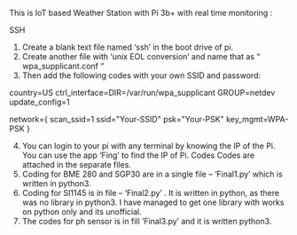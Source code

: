 This is IoT based Weather Station with Pi 3b+ with real time monitoring   : 


SSH 
1.	Create a blank text file named ‘ssh’ in the boot drive of pi.
2.	Create another file with ‘unix EOL conversion’ and name that as “ wpa_supplicant.conf “ 
3.	Then add the following codes with your own SSID and password:

country=US
ctrl_interface=DIR=/var/run/wpa_supplicant GROUP=netdev
update_config=1

network={
scan_ssid=1
ssid="Your-SSID"
psk="Your-PSK"
key_mgmt=WPA-PSK
}



4.	You can login to your pi with any terminal by knowing the IP of the Pi. You can use the app ‘Fing’ to find the IP of Pi.
Codes
Codes are attached in the separate files. 
1.	Coding for BME 280 and SGP30 are in a single file – ‘Final1.py’ which is written in python3. 
2.	Coding for SI1145 is in file – ‘Final2.py’ . It is written in python, as there was no library in python3. I have managed to get one library with works on python only and its unofficial.
3.	The codes for ph sensor is in fill ‘Final3.py’ and it is written python3. 

